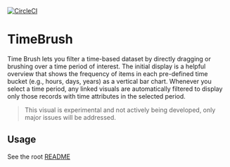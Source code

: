 [![CircleCI](https://circleci.com/gh/Microsoft/PowerBI-visuals-TimeBrush/tree/master.svg?style=svg)](https://circleci.com/gh/Microsoft/PowerBI-visuals-TimeBrush/tree/master)

# TimeBrush

Time Brush lets you filter a time-based dataset by directly dragging or brushing over a time period of interest. The initial display is a helpful overview that shows the frequency of items in each pre-defined time bucket (e.g., hours, days, years) as a vertical bar chart. Whenever you select a time period, any linked visuals are automatically filtered to display only those records with time attributes in the selected period.

> This visual is experimental and not actively being developed, only major issues will be addressed.

## Usage
See the root [README](../../README.md)
